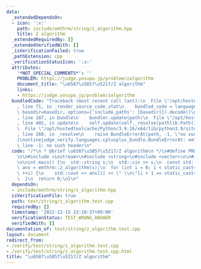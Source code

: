 ```yaml
---
data:
  _extendedDependsOn:
  - icon: ':x:'
    path: include/emthrm/string/z_algorithm.hpp
    title: Z algorithm
  _extendedRequiredBy: []
  _extendedVerifiedWith: []
  _isVerificationFailed: true
  _pathExtension: cpp
  _verificationStatusIcon: ':x:'
  attributes:
    '*NOT_SPECIAL_COMMENTS*': ''
    PROBLEM: https://judge.yosupo.jp/problem/zalgorithm
    document_title: "\u6587\u5B57\u5217/Z algorithm"
    links:
    - https://judge.yosupo.jp/problem/zalgorithm
  bundledCode: "Traceback (most recent call last):\n  File \"/opt/hostedtoolcache/Python/3.9.16/x64/lib/python3.9/site-packages/onlinejudge_verify/documentation/build.py\"\
    , line 71, in _render_source_code_stat\n    bundled_code = language.bundle(stat.path,\
    \ basedir=basedir, options={'include_paths': [basedir]}).decode()\n  File \"/opt/hostedtoolcache/Python/3.9.16/x64/lib/python3.9/site-packages/onlinejudge_verify/languages/cplusplus.py\"\
    , line 187, in bundle\n    bundler.update(path)\n  File \"/opt/hostedtoolcache/Python/3.9.16/x64/lib/python3.9/site-packages/onlinejudge_verify/languages/cplusplus_bundle.py\"\
    , line 401, in update\n    self.update(self._resolve(pathlib.Path(included), included_from=path))\n\
    \  File \"/opt/hostedtoolcache/Python/3.9.16/x64/lib/python3.9/site-packages/onlinejudge_verify/languages/cplusplus_bundle.py\"\
    , line 260, in _resolve\n    raise BundleErrorAt(path, -1, \"no such header\"\
    )\nonlinejudge_verify.languages.cplusplus_bundle.BundleErrorAt: emthrm/string/z_algorithm.hpp:\
    \ line -1: no such header\n"
  code: "/*\n * @brief \u6587\u5B57\u5217/Z algorithm\n */\n#define PROBLEM \"https://judge.yosupo.jp/problem/zalgorithm\"\
    \n\n#include <iostream>\n#include <string>\n#include <vector>\n\n#include \"emthrm/string/z_algorithm.hpp\"\
    \n\nint main() {\n  std::string s;\n  std::cin >> s;\n  const std::vector<int>\
    \ ans = emthrm::z_algorithm(s);\n  for (int i = 0; i < static_cast<int>(s.length());\
    \ ++i) {\n    std::cout << ans[i] << \" \\n\"[i + 1 == static_cast<int>(s.length())];\n\
    \  }\n  return 0;\n}\n"
  dependsOn:
  - include/emthrm/string/z_algorithm.hpp
  isVerificationFile: true
  path: test/string/z_algorithm.test.cpp
  requiredBy: []
  timestamp: '2022-12-15 22:18:37+09:00'
  verificationStatus: TEST_WRONG_ANSWER
  verifiedWith: []
documentation_of: test/string/z_algorithm.test.cpp
layout: document
redirect_from:
- /verify/test/string/z_algorithm.test.cpp
- /verify/test/string/z_algorithm.test.cpp.html
title: "\u6587\u5B57\u5217/Z algorithm"
---
```

